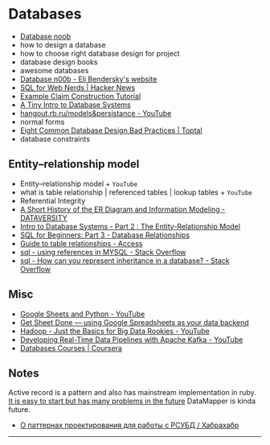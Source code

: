 # Databases
- [Database noob](noob.md)
- how to design a database
- how to choose right database design for project
- database design books 
- awesome databases
- [Database n00b - Eli Bendersky's website](https://eli.thegreenplace.net/2008/10/14/database-n00b)
- [SQL for Web Nerds | Hacker News](https://news.ycombinator.com/item?id=2159624)
- [Example Claim Construction Tutorial](http://philip.greenspun.com/software/claim-construction-tutorial/example/)
- [A Tiny Intro to Database Systems](http://blog.dancrisan.com/a-tiny-intro-to-database-systems)
- [hangout.rb.ru/models&persistance - YouTube](https://www.youtube.com/watch?v=QNnewJ-lzdc)
- normal forms
- [Eight Common Database Design Bad Practices | Toptal](https://www.toptal.com/database/database-design-bad-practices)
- database constraints

## Entity–relationship model
- Entity–relationship model + `YouTube`
- what is table relationship | referenced tables | lookup tables + `YouTube`
- Referential Integrity
- [A Short History of the ER Diagram and Information Modeling - DATAVERSITY](http://www.dataversity.net/a-short-history-of-the-er-diagram-and-information-modeling/)
- [Intro to Database Systems - Part 2 : The Entity-Relationship Model](http://blog.dancrisan.com/intro-to-database-systems-part-2-the-entityrelationship-model)
- [SQL for Beginners: Part 3 - Database Relationships](https://code.tutsplus.com/articles/sql-for-beginners-part-3-database-relationships--net-8561)
- [Guide to table relationships - Access](https://support.office.com/en-us/article/Guide-to-table-relationships-30446197-4fbe-457b-b992-2f6fb812b58f)
- [sql - using references in MYSQL - Stack Overflow](https://stackoverflow.com/questions/3096838/using-references-in-mysql)
- [sql - How can you represent inheritance in a database? - Stack Overflow](https://stackoverflow.com/questions/3579079/how-can-you-represent-inheritance-in-a-database/3579462#3579462)

## Misc
- [Google Sheets and Python - YouTube](https://www.youtube.com/watch?v=vISRn5qFrkM)
- [Get Sheet Done — using Google Spreadsheets as your data backend](https://medium.freecodecamp.org/get-sheet-done-using-google-spreadsheets-as-your-data-backend-650ba23dc6d9)
- [Hadoop - Just the Basics for Big Data Rookies - YouTube](https://www.youtube.com/watch?v=xYnS9PQRXTg)
- [Developing Real-Time Data Pipelines with Apache Kafka - YouTube](https://www.youtube.com/watch?v=GRPLRONVDWY)
- [Databases Courses | Coursera](https://www.coursera.org/courses?languages=en&query=databases)

## Notes

Active record is a pattern and also has mainstream implementation in ruby. [It is easy to start but has many problems in the future](https://www.youtube.com/watch?v=QNnewJ-lzdc) DataMapper is kinda future.
- [О паттернах проектирования для работы с РСУБД / Хабрахабр](https://habrahabr.ru/post/339582/)

---
